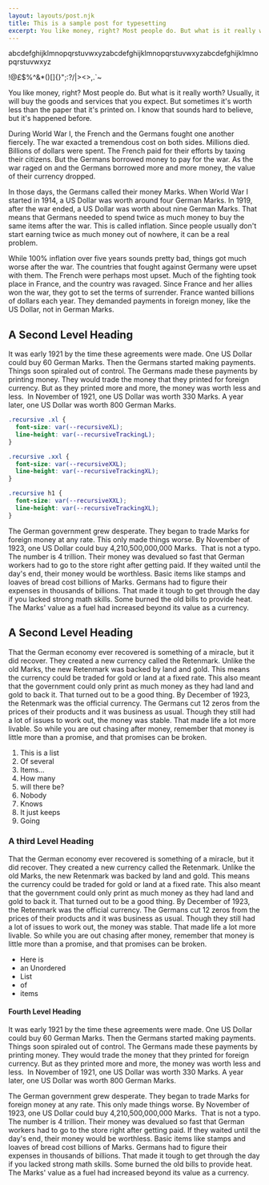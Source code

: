```yaml
---
layout: layouts/post.njk
title: This is a sample post for typesetting
excerpt: You like money, right? Most people do. But what is it really worth? Usually, it will buy the goods and services that you expect. 
---
```


<p class="break-all">abcdefghijklmnopqrstuvwxyzabcdefghijklmnopqrstuvwxyzabcdefghijklmnopqrstuvwxyz</p>

!@£$%^&*()[]{}";:?/\|><>,.`~

You like money, right? Most people do. But what is it really worth? Usually, it will buy the goods and services that you expect. But sometimes it's worth less than the paper that it's printed on. I know that sounds hard to believe, but it's happened before. 

During World War I, the French and the Germans fought one another fiercely. The war exacted a tremendous cost on both sides. Millions died. Billions of dollars were spent. The French paid for their efforts by taxing their citizens. But the Germans borrowed money to pay for the war. As the war raged on and the Germans borrowed more and more money, the value of their currency dropped. 

In those days, the Germans called their money Marks. When World War I started in 1914, a US Dollar was worth around four German Marks. In 1919, after the war ended, a US Dollar was worth about nine German Marks. That means that Germans needed to spend twice as much money to buy the same items after the war. This is called inflation. Since people usually don't start earning twice as much money out of nowhere, it can be a real problem. 

While 100% inflation over five years sounds pretty bad, things got much worse after the war. The countries that fought against Germany were upset with them. The French were perhaps most upset. Much of the fighting took place in France, and the country was ravaged. Since France and her allies won the war, they got to set the terms of surrender. France wanted billions of dollars each year. They demanded payments in foreign money, like the US Dollar, not in German Marks. 

## A Second Level Heading

It was early 1921 by the time these agreements were made. One US Dollar could buy 60 German Marks. Then the Germans started making payments. Things soon spiraled out of control. 
The Germans made these payments by printing money. They would trade the money that they printed for foreign currency. But as they printed more and more, the money was worth less and less.  In November of 1921, one US Dollar was worth 330 Marks. A year later, one US Dollar was worth 800 German Marks.

```css
.recursive .xl {
  font-size: var(--recursiveXL);
  line-height: var(--recursiveTrackingL);
}

.recursive .xxl {
  font-size: var(--recursiveXXL);
  line-height: var(--recursiveTrackingXL);
}

.recursive h1 {
  font-size: var(--recursiveXXL);
  line-height: var(--recursiveTrackingXL);
}

```

The German government grew desperate. They began to trade Marks for foreign money at any rate. This only made things worse. By November of 1923, one US Dollar could buy 4,210,500,000,000 Marks.  That is not a typo. The number is 4 trillion. Their money was devalued so fast that German workers had to go to the store right after getting paid. If they waited until the day's end, their money would be worthless. Basic items like stamps and loaves of bread cost billions of Marks. Germans had to figure their expenses in thousands of billions. That made it tough to get through the day if you lacked strong math skills. Some burned the old bills to provide heat. The Marks' value as a fuel had increased beyond its value as a currency. 

## A Second Level Heading

That the German economy ever recovered is something of a miracle, but it did recover. They created a new currency called the Retenmark. Unlike the old Marks, the new Retenmark was backed by land and gold. This means the currency could be traded for gold or land at a fixed rate. This also meant that the government could only print as much money as they had land and gold to back it. That turned out to be a good thing. By December of 1923, the Retenmark was the official currency. The Germans cut 12 zeros from the prices of their products and it was business as usual. Though they still had a lot of issues to work out, the money was stable. That made life a lot more livable. So while you are out chasing after money, remember that money is little more than a promise, and that promises can be broken.

1. This is a list
2. Of several 
3. Items...
4. How many
5. will there be?
6. Nobody
7. Knows
8. It just keeps
9. Going

### A third Level Heading

That the German economy ever recovered is something of a miracle, but it did recover. They created a new currency called the Retenmark. Unlike the old Marks, the new Retenmark was backed by land and gold. This means the currency could be traded for gold or land at a fixed rate. This also meant that the government could only print as much money as they had land and gold to back it. That turned out to be a good thing. By December of 1923, the Retenmark was the official currency. The Germans cut 12 zeros from the prices of their products and it was business as usual. Though they still had a lot of issues to work out, the money was stable. That made life a lot more livable. So while you are out chasing after money, remember that money is little more than a promise, and that promises can be broken.

* Here is 
* an Unordered 
* List
* of
* items

#### Fourth Level Heading

It was early 1921 by the time these agreements were made. One US Dollar could buy 60 German Marks. Then the Germans started making payments. Things soon spiraled out of control. 
The Germans made these payments by printing money. They would trade the money that they printed for foreign currency. But as they printed more and more, the money was worth less and less.  In November of 1921, one US Dollar was worth 330 Marks. A year later, one US Dollar was worth 800 German Marks.

The German government grew desperate. They began to trade Marks for foreign money at any rate. This only made things worse. By November of 1923, one US Dollar could buy 4,210,500,000,000 Marks.  That is not a typo. The number is 4 trillion. Their money was devalued so fast that German workers had to go to the store right after getting paid. If they waited until the day's end, their money would be worthless. Basic items like stamps and loaves of bread cost billions of Marks. Germans had to figure their expenses in thousands of billions. That made it tough to get through the day if you lacked strong math skills. Some burned the old bills to provide heat. The Marks' value as a fuel had increased beyond its value as a currency. 